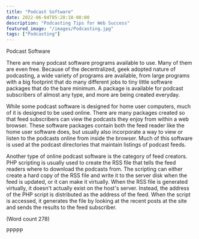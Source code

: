```yaml
---
title: "Podcast Software"
date: 2022-06-04T05:28:18-08:00
description: "Podcasting Tips for Web Success"
featured_image: "/images/Podcasting.jpg"
tags: ["Podcasting"]
---
```


Podcast Software 

There are many podcast software programs available to
use. Many of them are even free. Because of the
decentralized, geek adopted nature of podcasting, a
wide variety of programs are available, from large
programs with a big footprint that do many different
jobs to tiny little software packages that do the bare
minimum. A package is available for podcast
subscribers of almost any type, and more are being
created everyday. 

While some podcast software is designed for home user
computers, much of it is designed to be used online.
There are many packages created so that feed
subscribers can view the podcasts they enjoy from
within a web browser. These software packages contain
both the feed reader like the home user software does,
but usually also incorporate a way to view or listen to
the podcasts online from inside the browser. Much of
this software is used at the podcast directories that
maintain listings of podcast feeds.

Another type of online podcast software is the category
of feed creators. PHP scripting is usually used to create
the RSS file that tells the feed readers where to
download the podcasts from. The scripting can either
create a hard copy of the RSS file and write it to the
server disk when the feed is updated, or it can make it
virtually. When the RSS file is generated virtually, it
doesn't actually exist on the host's server. Instead, the
address of the PHP script is distributed as the address of
the feed. When the script is accessed, it generates the
file by looking at the recent posts at the site and sends
the results to the feed subscriber.

(Word count 278)

PPPPP


